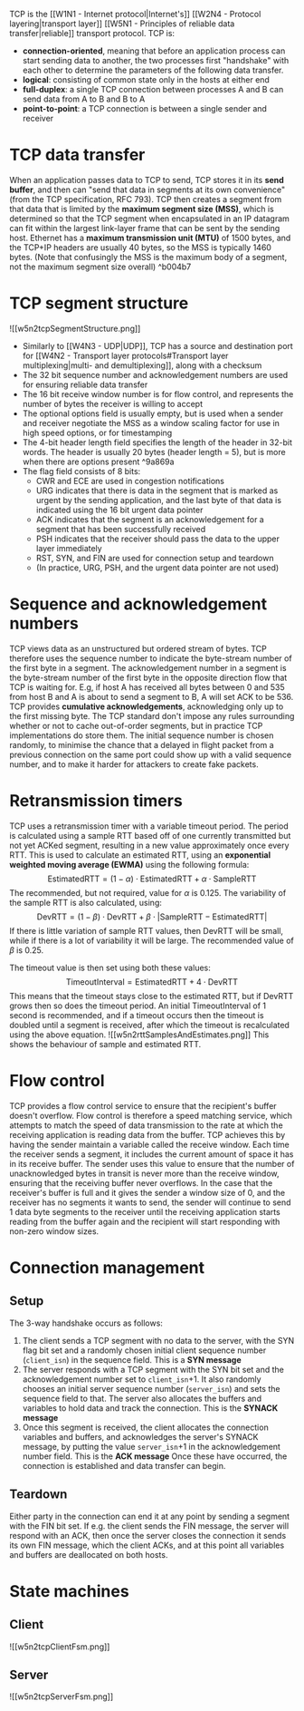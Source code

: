 TCP is the [[W1N1 - Internet protocol|Internet's]] [[W2N4 - Protocol layering|transport layer]] [[W5N1 - Principles of reliable data transfer|reliable]] transport protocol. 
TCP is:
- **connection-oriented**, meaning that before an application process can start sending data to another, the two processes first "handshake" with each other to determine the parameters of the following data transfer.
- **logical**: consisting of common state only in the hosts at either end
- **full-duplex**: a single TCP connection between processes A and B can send data from A to B and B to A
- **point-to-point**: a TCP connection is between a single sender and receiver
# TCP data transfer
When an application passes data to TCP to send, TCP stores it in its **send buffer**, and then can "send that data in segments at its own convenience" (from the TCP specification, RFC 793). TCP then creates a segment from that data that is limited by the **maximum segment size (MSS)**, which is determined so that the TCP segment when encapsulated in an IP datagram can fit within the largest link-layer frame that can be sent by the sending host. Ethernet has a **maximum transmission unit (MTU)** of 1500 bytes, and the TCP+IP headers are usually 40 bytes, so the MSS is typically 1460 bytes. (Note that confusingly the MSS is the maximum body of a segment, not the maximum segment size overall) ^b004b7
# TCP segment structure
![[w5n2tcpSegmentStructure.png]]
- Similarly to [[W4N3 - UDP|UDP]], TCP has a source and destination port for [[W4N2 - Transport layer protocols#Transport layer multiplexing|multi- and demultiplexing]], along with a checksum
- The 32 bit sequence number and acknowledgement numbers are used for ensuring reliable data transfer
- The 16 bit receive window number is for flow control, and represents the number of bytes the receiver is willing to accept
- The optional options field is usually empty, but is used when a sender and receiver negotiate the MSS as a window scaling factor for use in high speed options, or for timestamping
- The 4-bit header length field specifies the length of the header in 32-bit words. The header is usually 20 bytes (header length = 5), but is more when there are options present ^9a869a
- The flag field consists of 8 bits:
	- CWR and ECE are used in congestion notifications
	- URG indicates that there is data in the segment that is marked as urgent by the sending application, and the last byte of that data is indicated using the 16 bit urgent data pointer
	- ACK indicates that the segment is an acknowledgement for a segment that has been successfully received
	- PSH indicates that the receiver should pass the data to the upper layer immediately
	- RST, SYN, and FIN are used for connection setup and teardown
	- (In practice, URG, PSH, and the urgent data pointer are not used)
# Sequence and acknowledgement numbers
TCP views data as an unstructured but ordered stream of bytes. TCP therefore uses the sequence number to indicate the byte-stream number of the first byte in a segment. The acknowledgement number in a segment is the byte-stream number of the first byte in the opposite direction flow that TCP is waiting for. E.g, if host A has received all bytes between 0 and 535 from host B and A is about to send a segment to B, A will set ACK to be 536.
TCP provides **cumulative acknowledgements**, acknowledging only up to the first missing byte. The TCP standard don't impose any rules surrounding whether or not to cache out-of-order segments, but in practice TCP implementations do store them. The initial sequence number is chosen randomly, to minimise the chance that a delayed in flight packet from a previous connection on the same port could show up with a valid sequence number, and to make it harder for attackers to create fake packets.
# Retransmission timers
TCP uses a retransmission timer with a variable timeout period. The period is calculated using a sample RTT based off of one currently transmitted but not yet ACKed segment, resulting in a new value approximately once every RTT. This is used to calculate an estimated RTT, using an **exponential weighted moving average (EWMA)** using the following formula:
$$
\text{EstimatedRTT}=(1-\alpha)\cdot\text{EstimatedRTT}+\alpha\cdot\text{SampleRTT}
$$
The recommended, but not required, value for $\alpha$ is $0.125$.
The variability of the sample RTT is also calculated, using:
$$
\text{DevRTT}=(1-\beta)\cdot\text{DevRTT}+\beta\cdot\left\vert\text{SampleRTT}-\text{EstimatedRTT}\right\vert
$$
If there is little variation of sample RTT values, then $\text{DevRTT}$ will be small, while if there is a lot of variability it will be large.
The recommended value of $\beta$ is $0.25$.

The timeout value is then set using both these values:
$$
\text{TimeoutInterval}=\text{EstimatedRTT}+4\cdot\text{DevRTT}
$$
This means that the timeout stays close to the estimated RTT, but if $\text{DevRTT}$ grows then so does the timeout period.
An initial $\text{TimeoutInterval}$ of 1 second is recommended, and if a timeout occurs then the timeout is doubled until a segment is received, after which the timeout is recalculated using the above equation.
![[w5n2rttSamplesAndEstimates.png]]
This shows the behaviour of sample and estimated RTT.
# Flow control
TCP provides a flow control service to ensure that the recipient's buffer doesn't overflow. Flow control is therefore a speed matching service, which attempts to match the speed of data transmission to the rate at which the receiving application is reading data from the buffer.
TCP achieves this by having the sender maintain a variable called the receive window. Each time the receiver sends a segment, it includes the current amount of space it has in its receive buffer. The sender uses this value to ensure that the number of unacknowledged bytes in transit is never more than the receive window, ensuring that the receiving buffer never overflows. In the case that the receiver's buffer is full and it gives the sender a window size of 0, and the receiver has no segments it wants to send, the sender will continue to send 1 data byte segments to the receiver until the receiving application starts reading from the buffer again and the recipient will start responding with non-zero window sizes.
# Connection management
## Setup
The 3-way handshake occurs as follows:
1. The client sends a TCP segment with no data to the server, with the SYN flag bit set and a randomly chosen initial client sequence number (`client_isn`) in the sequence field. This is a **SYN message**
2. The server responds with a TCP segment with the SYN bit set and the acknowledgement number set to `client_isn`+1. It also randomly chooses an initial server sequence number (`server_isn`) and sets the sequence field to that. The server also allocates the buffers and variables to hold data and track the connection. This is the **SYNACK message**
3. Once this segment is received, the client allocates the connection variables and buffers, and acknowledges the server's SYNACK message, by putting the value `server_isn`+1 in the acknowledgement number field. This is the **ACK message**
Once these have occurred, the connection is established and data transfer can begin.
## Teardown
Either party in the connection can end it at any point by sending a segment with the FIN bit set. If e.g. the client sends the FIN message, the server will respond with an ACK, then once the server closes the connection it sends its own FIN message, which the client ACKs, and at this point all variables and buffers are deallocated on both hosts.
# State machines
## Client
![[w5n2tcpClientFsm.png]]
## Server
![[w5n2tcpServerFsm.png]]
